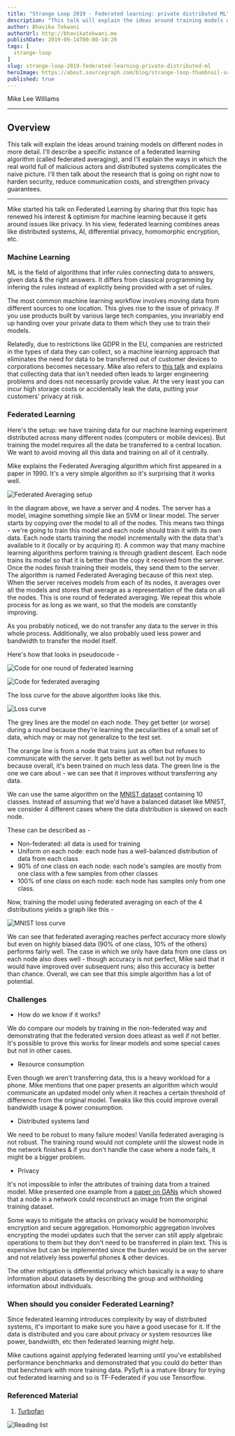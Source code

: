 ```yaml
---
title: "Strange Loop 2019 - Federated learning: private distributed ML"
description: "This talk will explain the ideas around training models on different nodes. I'll describe a specific instance of a federated learning algorithm (called federated averaging), and I'll explain the ways in which the real world full of malicious actors and distributed systems complicates the naive picture. I'll then talk about the research that is going on right now to harden security, reduce communication costs, and strengthen privacy guarantees."
author: Bhavika Tekwani
authorUrl: http://bhavikatekwani.me
publishDate: 2019-09-14T00:00-10:20
tags: [
  strange-loop
]
slug: strange-loop-2019-federated-learning-private-distributed-ml
heroImage: https://about.sourcegraph.com/blog/strange-loop-thumbnail-square-v2.jpg
published: true
---
```


<div class="container p-0 liveblog-presenters">
  <div class="row m-0">
      <p class=" mr-12 m-0">
        <span class="liveblog-presenters__name">Mike Lee Williams</span>
        <a href="https://twitter.com/mikepqr" target="_blank" title="Twitter"><i class="fa fa-twitter pr-2"></i></a>
        <a href="https://github.com/williamsmj" target="_blank" title="GitHub"><i class="fa fa-github pr-2"></i></a>
        <a href="https://mike.place" target="_blank" title="Speaker's site"><i class="fa fa-globe pr-2"></i></a>
      </p>
  </div>
</div>

---

## Overview

This talk will explain the ideas around training models on different nodes in more detail. I'll describe a specific instance of a federated learning algorithm (called federated averaging), and I'll explain the ways in which the real world full of malicious actors and distributed systems complicates the naive picture. I'll then talk about the research that is going on right now to harden security, reduce communication costs, and strengthen privacy guarantees.

---


Mike started his talk on Federated Learning by sharing that this topic has renewed his interest & optimism for machine learning because it gets around
issues like privacy. In his view, federated learning combines areas like distributed systems, AI, differential privacy, homomorphic encryption, etc.


### Machine Learning

ML is the field of algorithms that infer rules connecting data to answers, given data & the right answers. It differs from classical programming by infering the rules instead of explictly being provided with a set of rules.

The most common machine learning workflow involves moving data from different sources to one location. This gives rise to the issue of privacy. If you use products built by various large tech companies, you invariably end up handing over your private data to them which they use to train their models.

Relatedly, due to restrictions like GDPR in the EU, companies are restricted in the types of data they can collect, so a machine learning approach that eliminates the need for data to be transferred out of customer devices to corporations becomes necessary. Mike also refers to [this talk](https://www.youtube.com/watch?v=GAXLHM-1Psk) and explains that collecting data that isn't needed often leads to larger engineering problems and does not necessarily provide value. At the very least you can incur high storage costs or accidentally leak the data, putting your customers' privacy at risk.

### Federated Learning

Here's the setup: we have training data for our machine learning experiment distributed across many different nodes (computers or mobile devices). But training the model requires all the data be transferred to a central location. We want to avoid moving all this data and training on all of it centrally.

Mike explains the Federated Averaging algorithm which first appeared in a paper in 1990. It's a very simple algorithm so it's surprising that it works well.

![Federated Averaging setup](/blog/strange-loop-2019/fed-learning-2.jpeg)

In the diagram above, we have a server and 4 nodes.
The server has a model, imagine something simple like an SVM or linear model.
The server starts by copying over the model to all of the nodes. This means two things - we're going to train this model and each node should train it with its own data.
Each node starts training the model incrementally with the data that's available to it (locally or by acquiring it).
A common way that many machine learning algorithms perform training is through gradient descent. Each node trains its model so that it is better than the copy it received from the server.
Once the nodes finish training their models, they send them to the server.
The algorithm is named Federated Averaging because of this next step. When the server receives models from each of its nodes, it averages over
all the models and stores that average as a representation of the data on all the nodes.
This is one round of federated averaging. We repeat this whole process for as long as we want, so that the models are constantly improving.

As you probably noticed, we do not transfer any data to the server in this whole process. Additionally, we also probably used less power and bandwidth to transfer the model itself.

Here's how that looks in pseudocode -

![Code for one round of federated learning](/blog/strange-loop-2019/fed-learning-3.jpeg)

![Code for federated averaging](/blog/strange-loop-2019/fed-learning-4.jpeg)

The loss curve for the above algorithm looks like this.

![Loss curve](/blog/strange-loop-2019/fed-learning-5.jpeg)

The grey lines are the model on each node. They get better (or worse) during a round because they’re learning the peculiarities of a small set of data, which may or may not generalize to the test set.

The orange line is from a node that trains just as often but refuses to communicate with the server. It gets better as well but not by much because overall, it's been trained on much less data. The green line is the one we care about - we can see that it improves without transferring any data.

We can use the same algorithm on the [MNIST dataset](http://yann.lecun.com/exdb/mnist/) containing 10 classes.
Instead of assuming that we'd have a balanced dataset like MNIST, we consider 4 different cases where the data distribution is skewed on each node.

These can be described as -
- Non-federated: all data is used for training
- Uniform on each node: each node has a well-balanced distribution of data from each class
- 90% of one class on each node: each node's samples are mostly from one class with a few samples from other classes
- 100% of one class on each node: each node has samples only from one class.

Now, training the model using federated averaging on each of the 4 distributions yields a graph like this -

![MNIST loss curve](/blog/strange-loop-2019/fed-learning-6.jpeg)

We can see that federated averaging reaches perfect accuracy more slowly but even on highly biased data (90% of one class, 10% of the others) performs fairly well. The case in which we only have data from one class on each node also does well - though accuracy is not perfect, Mike said that it would have improved over subsequent runs; also this accuracy is better than chance. Overall, we can see that this simple algorithm has a lot of potential.


### Challenges

- How do we know if it works?

We do compare our models by training in the non-federated way and demonstrating that the federated version does atleast as well if not better.
It's possible to prove this works for linear models and some special cases but not in other cases.

- Resource consumption

Even though we aren't transferring data, this is a heavy workload for a phone. Mike mentions that one paper presents an algorithm which would communicate an updated model only when it reaches a certain threshold of difference from the original model. Tweaks like this could improve overall
bandwidth usage & power consumption.

- Distributed systems land

We need to be robust to many failure modes! Vanilla federated averaging is not robust. The training round would not complete until the slowest node in the network finishes & if you don't handle the case where a node fails, it might be a bigger problem.

- Privacy

It's not impossible to infer the attributes of training data from a trained model. Mike presented one example from a [paper on GANs](https://arxiv.org/abs/1702.07464) which showed that a node in a network could reconstruct an image from the original training dataset.

Some ways to mitigate the attacks on privacy would be homomorphic encryption and secure aggregation. Homomorphic aggregation involves encrypting the model updates such that the server can still apply algebraic operations to them but they don't need to be transferred in plain text. This is expensive but can be implemented since the burden would be on the server and not relatively less powerful phones & other devices.

The other mitigation is differential privacy which basically is a way to share information about datasets by describing the group and withholding information about individuals.

### When should you consider Federated Learning?

Since federated learning introduces complexity by way of distributed systems, it's important to make sure you have a good usecase for it.
If the data is distributed and you care about privacy *or* system resources like power, bandwidth, etc then federated learning might help.

Mike cautions against applying federated learning until you've established performance benchmarks and demonstrated that you could do better than that benchmark with more training data. PySyft is a mature library for trying out federated learning and so is TF-Federated if you use Tensorflow.

### Referenced Material

1. [Turbofan](https://turbofan.fastforwardlabs.com)

![Reading list](/blog/strange-loop-2019/fed-learning-7.jpeg)
